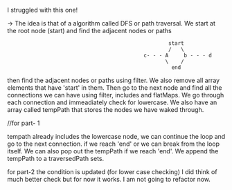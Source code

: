 I struggled with this one!

-> The idea is that of a algorithm called DFS or path traversal. We start at the root node (start) and find the adjacent nodes or paths

                                                        start
                                                        /   \
                                                c- - - A     b - - - d
                                                       \    /
                                                         end


then find the adjacent nodes or paths using filter. We also remove all array elements that have 'start' in them. Then go to the next node and find all the connections we can have using filter, includes and flatMaps. We go through each connection and immeadiately check for lowercase. We also have an array called tempPath that stores the nodes we have waked through.

//for part- 1

tempath already includes the lowercase node, we can continue the loop and go to the next connection.
if we reach 'end' or we can break from the loop itself. We can also pop out the tempPath if we reach 'end'. We append the tempPath to a traversedPath sets.

for part-2
the condition is updated (for lower case checking) I did think of much better check but for now it works. I am not going to refactor now.
